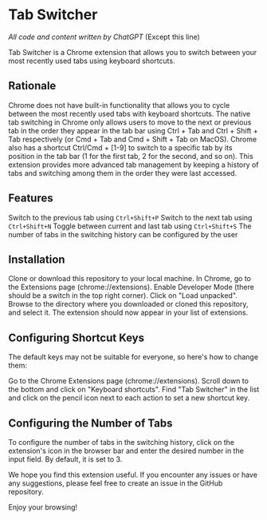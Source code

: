 # Tab Switcher 
_All code and content written by ChatGPT_ (Except this line)

Tab Switcher is a Chrome extension that allows you to switch between your most recently used tabs using keyboard shortcuts.

## Rationale
Chrome does not have built-in functionality that allows you to cycle between the most recently used tabs with keyboard shortcuts.
The native tab switching in Chrome only allows users to move to the next or previous tab in the order they appear in the tab bar using Ctrl + Tab and Ctrl + Shift + Tab respectively (or Cmd + Tab and Cmd + Shift + Tab on MacOS).
Chrome also has a shortcut Ctrl/Cmd + [1-9] to switch to a specific tab by its position in the tab bar (1 for the first tab, 2 for the second, and so on).
This extension provides more advanced tab management by keeping a history of tabs and switching among them in the order they were last accessed.

## Features
Switch to the previous tab using `Ctrl+Shift+P`
Switch to the next tab using `Ctrl+Shift+N`
Toggle between current and last tab using `Ctrl+Shift+S`
The number of tabs in the switching history can be configured by the user

## Installation
Clone or download this repository to your local machine.
In Chrome, go to the Extensions page (chrome://extensions).
Enable Developer Mode (there should be a switch in the top right corner).
Click on "Load unpacked".
Browse to the directory where you downloaded or cloned this repository, and select it.
The extension should now appear in your list of extensions.

## Configuring Shortcut Keys
The default keys may not be suitable for everyone, so here's how to change them:

Go to the Chrome Extensions page (chrome://extensions).
Scroll down to the bottom and click on "Keyboard shortcuts".
Find "Tab Switcher" in the list and click on the pencil icon next to each action to set a new shortcut key.

## Configuring the Number of Tabs
To configure the number of tabs in the switching history, click on the extension's icon in the browser bar and enter the desired number in the input field. By default, it is set to 3.

We hope you find this extension useful. If you encounter any issues or have any suggestions, please feel free to create an issue in the GitHub repository.

Enjoy your browsing!
